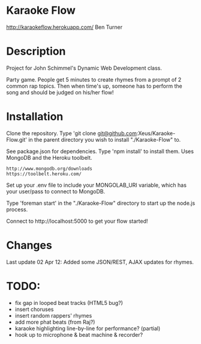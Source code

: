 # Karaoke Flow
http://karaokeflow.herokuapp.com/
Ben Turner

# Description

Project for John Schimmel's Dynamic Web Development class.

Party game.  People get 5 minutes to create rhymes from a prompt of 2 common rap
topics.  Then when time's up, someone has to perform the song and should be
judged on his/her flow!

# Installation

Clone the repository.  Type 'git clone git@github.com:Xeus/Karaoke-Flow.git' in
the parent directory you wish to install "./Karaoke-Flow" to.

See package.json for dependencies.  Type 'npm install' to install them. Uses
MongoDB and the Heroku toolbelt.

	http://www.mongodb.org/downloads
	https://toolbelt.heroku.com/

Set up your .env file to include your MONGOLAB_URI variable, which has your
user/pass to connect to MongoDB.

Type 'foreman start' in the "./Karaoke-Flow" directory to start up the
node.js process.

Connect to http://localhost:5000 to get your flow started!

# Changes

Last update 02 Apr 12:  Added some JSON/REST, AJAX updates for rhymes.

# TODO:
- fix gap in looped beat tracks (HTML5 bug?)
- insert choruses
- insert random rappers' rhymes
- add more phat beats (from Raj?)
- karaoke highlighting line-by-line for performance? (partial)
- hook up to microphone & beat machine & recorder?
